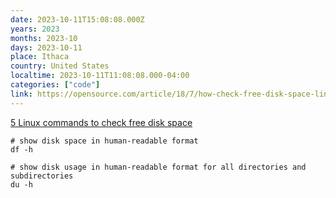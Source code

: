 ```yaml
---
date: 2023-10-11T15:08:08.000Z
years: 2023
months: 2023-10
days: 2023-10-11
place: Ithaca
country: United States
localtime: 2023-10-11T11:08:08.000-04:00
categories: ["code"]
link: https://opensource.com/article/18/7/how-check-free-disk-space-linux
---
```

[5 Linux commands to check free disk space](https://opensource.com/article/18/7/how-check-free-disk-space-linux)

```
# show disk space in human-readable format
df -h

# show disk usage in human-readable format for all directories and subdirectories
du -h
```
